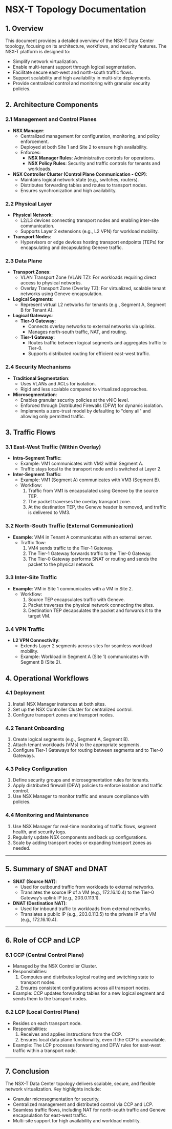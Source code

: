 # **NSX-T Topology Documentation**

## **1. Overview**
This document provides a detailed overview of the NSX-T Data Center topology, focusing on its architecture, workflows, and security features. The NSX-T platform is designed to:

- Simplify network virtualization.
- Enable multi-tenant support through logical segmentation.
- Facilitate secure east-west and north-south traffic flows.
- Support scalability and high availability in multi-site deployments.
- Provide centralized control and monitoring with granular security policies.

## **2. Architecture Components**

### **2.1 Management and Control Planes**
- **NSX Manager**:
  - Centralized management for configuration, monitoring, and policy enforcement.
  - Deployed at both Site 1 and Site 2 to ensure high availability.
  - Enforces:
    - **NSX Manager Rules**: Administrative controls for operations.
    - **NSX Policy Rules**: Security and traffic controls for tenants and workloads.
- **NSX Controller Cluster (Control Plane Communication - CCP)**:
  - Maintains logical network state (e.g., switches, routers).
  - Distributes forwarding tables and routes to transport nodes.
  - Ensures synchronization and high availability.

### **2.2 Physical Layer**
- **Physical Network**:
  - L2/L3 devices connecting transport nodes and enabling inter-site communication.
  - Supports Layer 2 extensions (e.g., L2 VPN) for workload mobility.
- **Transport Nodes**:
  - Hypervisors or edge devices hosting transport endpoints (TEPs) for encapsulating and decapsulating Geneve traffic.

### **2.3 Data Plane**
- **Transport Zones**:
  - VLAN Transport Zone (VLAN TZ): For workloads requiring direct access to physical networks.
  - Overlay Transport Zone (Overlay TZ): For virtualized, scalable tenant networks using Geneve encapsulation.
- **Logical Segments**:
  - Represent virtual L2 networks for tenants (e.g., Segment A, Segment B for Tenant A).
- **Logical Gateways**:
  - **Tier-0 Gateway**:
    - Connects overlay networks to external networks via uplinks.
    - Manages north-south traffic, NAT, and routing.
  - **Tier-1 Gateway**:
    - Routes traffic between logical segments and aggregates traffic to Tier-0.
    - Supports distributed routing for efficient east-west traffic.

### **2.4 Security Mechanisms**
- **Traditional Segmentation**:
  - Uses VLANs and ACLs for isolation.
  - Rigid and less scalable compared to virtualized approaches.
- **Microsegmentation**:
  - Enables granular security policies at the vNIC level.
  - Enforced through Distributed Firewalls (DFW) for dynamic isolation.
  - Implements a zero-trust model by defaulting to "deny all" and allowing only permitted traffic.

## **3. Traffic Flows**

### **3.1 East-West Traffic (Within Overlay)**
- **Intra-Segment Traffic**:
  - Example: VM1 communicates with VM2 within Segment A.
  - Traffic stays local to the transport node and is switched at Layer 2.
- **Inter-Segment Traffic**:
  - Example: VM1 (Segment A) communicates with VM3 (Segment B).
  - Workflow:
    1. Traffic from VM1 is encapsulated using Geneve by the source TEP.
    2. The packet traverses the overlay transport zone.
    3. At the destination TEP, the Geneve header is removed, and traffic is delivered to VM3.

### **3.2 North-South Traffic (External Communication)**
- **Example**: VM4 in Tenant A communicates with an external server.
  - Traffic flow:
    1. VM4 sends traffic to the Tier-1 Gateway.
    2. The Tier-1 Gateway forwards traffic to the Tier-0 Gateway.
    3. The Tier-0 Gateway performs SNAT or routing and sends the packet to the physical network.

### **3.3 Inter-Site Traffic**
- **Example**: VM in Site 1 communicates with a VM in Site 2.
  - Workflow:
    1. Source TEP encapsulates traffic with Geneve.
    2. Packet traverses the physical network connecting the sites.
    3. Destination TEP decapsulates the packet and forwards it to the target VM.

### **3.4 VPN Traffic**
- **L2 VPN Connectivity**:
  - Extends Layer 2 segments across sites for seamless workload mobility.
  - Example: Workload in Segment A (Site 1) communicates with Segment B (Site 2).

## **4. Operational Workflows**

### **4.1 Deployment**
1. Install NSX Manager instances at both sites.
2. Set up the NSX Controller Cluster for centralized control.
3. Configure transport zones and transport nodes.

### **4.2 Tenant Onboarding**
1. Create logical segments (e.g., Segment A, Segment B).
2. Attach tenant workloads (VMs) to the appropriate segments.
3. Configure Tier-1 Gateways for routing between segments and to Tier-0 Gateways.

### **4.3 Policy Configuration**
1. Define security groups and microsegmentation rules for tenants.
2. Apply distributed firewall (DFW) policies to enforce isolation and traffic control.
3. Use NSX Manager to monitor traffic and ensure compliance with policies.

### **4.4 Monitoring and Maintenance**
1. Use NSX Manager for real-time monitoring of traffic flows, segment health, and security logs.
2. Regularly update NSX components and back up configurations.
3. Scale by adding transport nodes or expanding transport zones as needed.

---

## **5. Summary of SNAT and DNAT**
- **SNAT (Source NAT)**:
  - Used for outbound traffic from workloads to external networks.
  - Translates the source IP of a VM (e.g., 172.16.10.4) to the Tier-0 Gateway’s uplink IP (e.g., 203.0.113.1).
- **DNAT (Destination NAT)**:
  - Used for inbound traffic to workloads from external networks.
  - Translates a public IP (e.g., 203.0.113.5) to the private IP of a VM (e.g., 172.16.10.4).

---

## **6. Role of CCP and LCP**

### **6.1 CCP (Central Control Plane)**
- Managed by the NSX Controller Cluster.
- Responsibilities:
  1. Computes and distributes logical routing and switching state to transport nodes.
  2. Ensures consistent configurations across all transport nodes.
- Example: CCP updates forwarding tables for a new logical segment and sends them to the transport nodes.

### **6.2 LCP (Local Control Plane)**
- Resides on each transport node.
- Responsibilities:
  1. Receives and applies instructions from the CCP.
  2. Ensures local data plane functionality, even if the CCP is unavailable.
- Example: The LCP processes forwarding and DFW rules for east-west traffic within a transport node.

---

## **7. Conclusion**
The NSX-T Data Center topology delivers scalable, secure, and flexible network virtualization. Key highlights include:
- Granular microsegmentation for security.
- Centralized management and distributed control via CCP and LCP.
- Seamless traffic flows, including NAT for north-south traffic and Geneve encapsulation for east-west traffic.
- Multi-site support for high availability and workload mobility.

